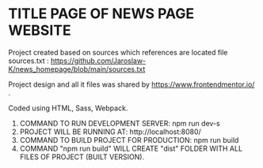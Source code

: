 # TITLE PAGE OF NEWS PAGE WEBSITE
Project created based on sources which references are located file sources.txt :
https://github.com/Jaroslaw-K/news_homepage/blob/main/sources.txt

Project design and all it files was shared by https://www.frontendmentor.io/ .

Coded using HTML, Sass, Webpack.

1. COMMAND TO RUN DEVELOPMENT SERVER: npm run dev-s 
2. PROJECT WILL BE RUNNING AT: http://localhost:8080/  
3. COMMAND TO BUILD PROJECT FOR PRODUCTION: npm run build
4. COMMAND "npm run build" WILL CREATE "dist" FOLDER WITH ALL FILES OF PROJECT (BUILT VERSION).
